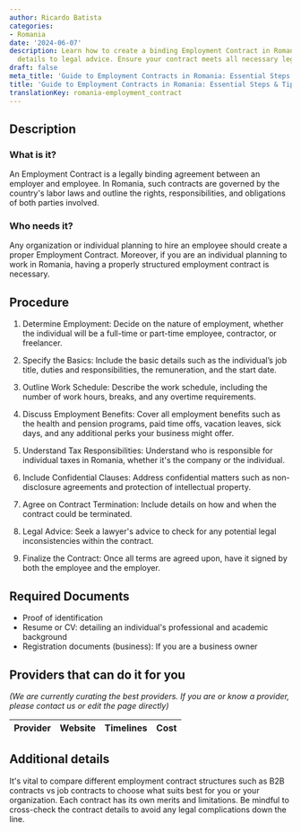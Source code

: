 ```yaml
---
author: Ricardo Batista
categories:
- Romania
date: '2024-06-07'
description: Learn how to create a binding Employment Contract in Romania, from job
  details to legal advice. Ensure your contract meets all necessary legal requirements.
draft: false
meta_title: 'Guide to Employment Contracts in Romania: Essential Steps & Tips'
title: 'Guide to Employment Contracts in Romania: Essential Steps & Tips'
translationKey: romania-employment_contract
---
```


## Description
### What is it?
An Employment Contract is a legally binding agreement between an employer and employee. In Romania, such contracts are governed by the country's labor laws and outline the rights, responsibilities, and obligations of both parties involved.

### Who needs it?
Any organization or individual planning to hire an employee should create a proper Employment Contract. Moreover, if you are an individual planning to work in Romania, having a properly structured employment contract is necessary.

## Procedure 

1. Determine Employment: Decide on the nature of employment, whether the individual will be a full-time or part-time employee, contractor, or freelancer.

2. Specify the Basics: Include the basic details such as the individual’s job title, duties and responsibilities, the remuneration, and the start date.

3. Outline Work Schedule: Describe the work schedule, including the number of work hours, breaks, and any overtime requirements.

4. Discuss Employment Benefits: Cover all employment benefits such as the health and pension programs, paid time offs, vacation leaves, sick days, and any additional perks your business might offer.

5. Understand Tax Responsibilities: Understand who is responsible for individual taxes in Romania, whether it's the company or the individual.

6. Include Confidential Clauses: Address confidential matters such as non-disclosure agreements and protection of intellectual property.

7. Agree on Contract Termination: Include details on how and when the contract could be terminated.

8. Legal Advice: Seek a lawyer's advice to check for any potential legal inconsistencies within the contract.

9. Finalize the Contract: Once all terms are agreed upon, have it signed by both the employee and the employer.

## Required Documents
- Proof of identification 
- Resume or CV: detailing an individual's professional and academic background
- Registration documents (business): If you are a business owner

## Providers that can do it for you

_(We are currently curating the best providers. If you are or know a provider, please contact us or edit the page directly)_

| Provider        |     Website     |     Timelines    |       Cost      |
| --------------- | --------------- |  :-------------: | :-------------: |

## Additional details
It's vital to compare different employment contract structures such as B2B contracts vs job contracts to choose what suits best for you or your organization. Each contract has its own merits and limitations. Be mindful to cross-check the contract details to avoid any legal complications down the line.
